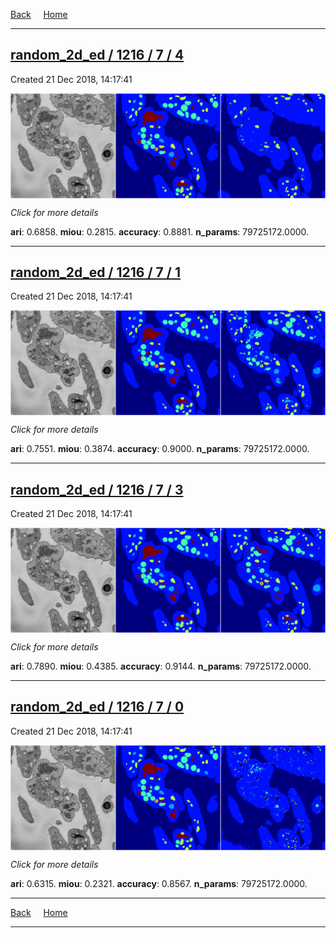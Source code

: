 
[Back](..)&nbsp;&nbsp;&nbsp;&nbsp;&nbsp;[Home](https://leapmanlab.github.io/snapshots)

---

<div class="summary"><a href="4"><h2>random_2d_ed / 1216 / 7 / 4</h2></a><p>Created 21 Dec 2018, 14:17:41
</p><a href="4"><img src="4/media/summary.png" align="center"></a><p>
<i>Click for more details</i>
</p></div>

**ari**: 0.6858. **miou**: 0.2815. **accuracy**: 0.8881. **n_params**: 79725172.0000. 

---

<div class="summary"><a href="1"><h2>random_2d_ed / 1216 / 7 / 1</h2></a><p>Created 21 Dec 2018, 14:17:41
</p><a href="1"><img src="1/media/summary.png" align="center"></a><p>
<i>Click for more details</i>
</p></div>

**ari**: 0.7551. **miou**: 0.3874. **accuracy**: 0.9000. **n_params**: 79725172.0000. 

---

<div class="summary"><a href="3"><h2>random_2d_ed / 1216 / 7 / 3</h2></a><p>Created 21 Dec 2018, 14:17:41
</p><a href="3"><img src="3/media/summary.png" align="center"></a><p>
<i>Click for more details</i>
</p></div>

**ari**: 0.7890. **miou**: 0.4385. **accuracy**: 0.9144. **n_params**: 79725172.0000. 

---

<div class="summary"><a href="0"><h2>random_2d_ed / 1216 / 7 / 0</h2></a><p>Created 21 Dec 2018, 14:17:41
</p><a href="0"><img src="0/media/summary.png" align="center"></a><p>
<i>Click for more details</i>
</p></div>

**ari**: 0.6315. **miou**: 0.2321. **accuracy**: 0.8567. **n_params**: 79725172.0000. 

---

[Back](..)&nbsp;&nbsp;&nbsp;&nbsp;&nbsp;[Home](https://leapmanlab.github.io/snapshots)

---